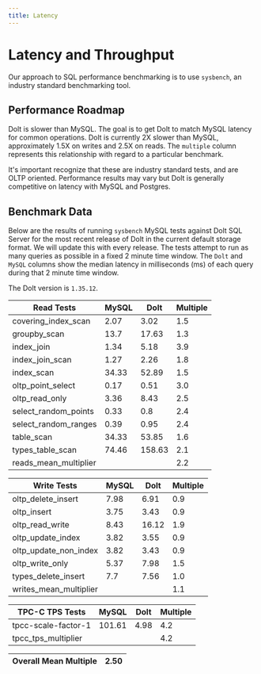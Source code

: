 ```yaml
---
title: Latency
---
```


# Latency and Throughput

Our approach to SQL performance benchmarking is to use `sysbench`, an
industry standard benchmarking tool.

## Performance Roadmap

Dolt is slower than MySQL. The goal is to get Dolt to match 
MySQL latency for common operations. Dolt is currently 2X slower 
than MySQL, approximately 1.5X on writes and 2.5X on reads. The 
`multiple` column represents this relationship with regard to a 
particular benchmark.

It's important recognize that these are industry standard tests, and
are OLTP oriented. Performance results may vary but Dolt is 
generally competitive on latency with MySQL and Postgres.

## Benchmark Data

Below are the results of running `sysbench` MySQL tests against Dolt
SQL Server for the most recent release of Dolt in the current default 
storage format. We will update this with every release. The tests 
attempt to run as many queries as possible in a fixed 2 minute time 
window. The `Dolt` and `MySQL` columns show the median latency in 
milliseconds (ms) of each query during that 2 minute time window.

The Dolt version is `1.35.12`.

<!-- START___DOLT___LATENCY_RESULTS_TABLE -->
|       Read Tests        | MySQL |  Dolt  | Multiple |
|-------------------------|-------|--------|----------|
| covering\_index\_scan   |  2.07 |   3.02 |      1.5 |
| groupby\_scan           |  13.7 |  17.63 |      1.3 |
| index\_join             |  1.34 |   5.18 |      3.9 |
| index\_join\_scan       |  1.27 |   2.26 |      1.8 |
| index\_scan             | 34.33 |  52.89 |      1.5 |
| oltp\_point\_select     |  0.17 |   0.51 |      3.0 |
| oltp\_read\_only        |  3.36 |   8.43 |      2.5 |
| select\_random\_points  |  0.33 |    0.8 |      2.4 |
| select\_random\_ranges  |  0.39 |   0.95 |      2.4 |
| table\_scan             | 34.33 |  53.85 |      1.6 |
| types\_table\_scan      | 74.46 | 158.63 |      2.1 |
| reads\_mean\_multiplier |       |        |      2.2 |

|       Write Tests        | MySQL | Dolt  | Multiple |
|--------------------------|-------|-------|----------|
| oltp\_delete\_insert     |  7.98 |  6.91 |      0.9 |
| oltp\_insert             |  3.75 |  3.43 |      0.9 |
| oltp\_read\_write        |  8.43 | 16.12 |      1.9 |
| oltp\_update\_index      |  3.82 |  3.55 |      0.9 |
| oltp\_update\_non\_index |  3.82 |  3.43 |      0.9 |
| oltp\_write\_only        |  5.37 |  7.98 |      1.5 |
| types\_delete\_insert    |   7.7 |  7.56 |      1.0 |
| writes\_mean\_multiplier |       |       |      1.1 |

|    TPC-C TPS Tests    | MySQL  | Dolt | Multiple |
|-----------------------|--------|------|----------|
| tpcc-scale-factor-1   | 101.61 | 4.98 |      4.2 |
| tpcc\_tps\_multiplier |        |      |      4.2 |

| Overall Mean Multiple | 2.50 |
|-----------------------|------|
<!-- END___DOLT___LATENCY_RESULTS_TABLE -->
<br/>